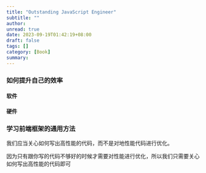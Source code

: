 ```yaml
---
title: "Outstanding JavaScript Engineer"
subtitle: ""
author:
unread: true
date: 2023-09-19T01:42:19+08:00
draft: false
tags: []
category: [Book]
summary: 
---
```


### 如何提升自己的效率

#### 软件

#### 硬件

### 学习前端框架的通用方法



我们应当关心如何写出高性能的代码，而不是对地性能代码进行优化。

因为只有跟你写的代码不够好的时候才需要对性能进行优化，所以我们只需要关心如何写出高性能的代码即可
